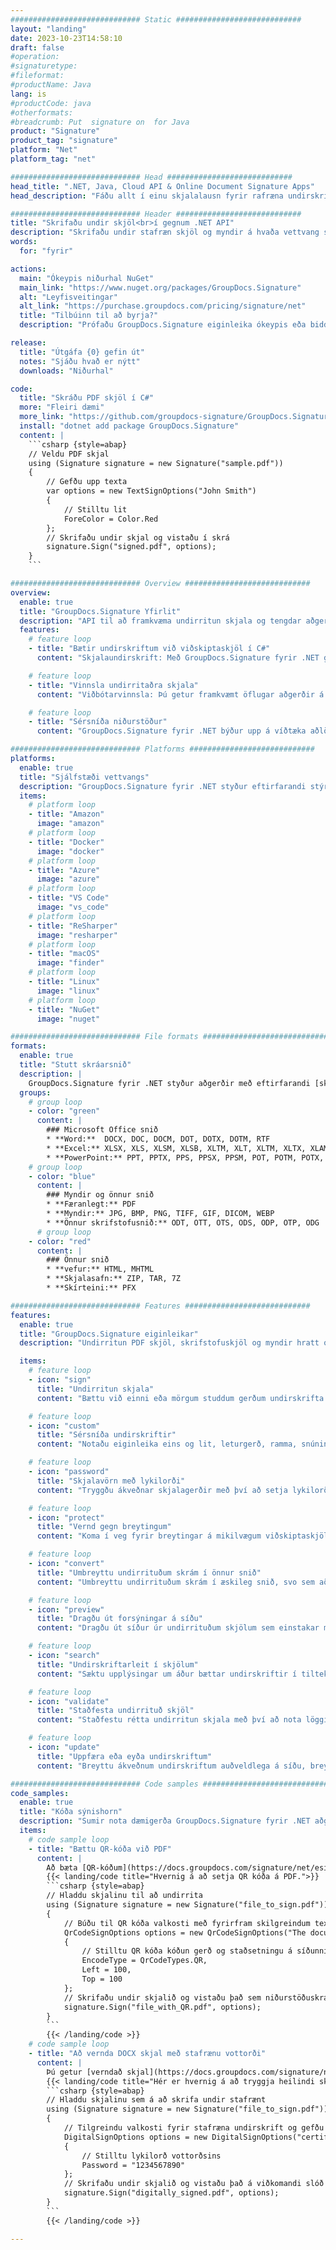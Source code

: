 ```yaml
---
############################# Static ############################
layout: "landing"
date: 2023-10-23T14:58:10
draft: false
#operation: 
#signaturetype: 
#fileformat: 
#productName: Java
lang: is
#productCode: java
#otherformats: 
#breadcrumb: Put  signature on  for Java
product: "Signature"
product_tag: "signature"
platform: "Net"
platform_tag: "net"

############################# Head ############################
head_title: ".NET, Java, Cloud API & Online Document Signature Apps"
head_description: "Fáðu allt í einu skjalalausn fyrir rafræna undirskrift fyrir .NET, Java og skýjaforrit. Skrifaðu undir algeng skjalasnið á netinu með því að nota einfaldan draga og sleppa eiginleika"

############################# Header ############################
title: "Skrifaðu undir skjöl<br>í gegnum .NET API"
description: "Skrifaðu undir stafræn skjöl og myndir á hvaða vettvang sem er með því að nota sveigjanleg API og app byggðar lausnir fyrir forritara og endanotendur."
words:
  for: "fyrir"

actions:
  main: "Ókeypis niðurhal NuGet"
  main_link: "https://www.nuget.org/packages/GroupDocs.Signature"
  alt: "Leyfisveitingar"
  alt_link: "https://purchase.groupdocs.com/pricing/signature/net"
  title: "Tilbúinn til að byrja?"
  description: "Prófaðu GroupDocs.Signature eiginleika ókeypis eða biddu um leyfi"

release:
  title: "Útgáfa {0} gefin út"
  notes: "Sjáðu hvað er nýtt"
  downloads: "Niðurhal"

code:
  title: "Skráðu PDF skjöl í C#"
  more: "Fleiri dæmi"
  more_link: "https://github.com/groupdocs-signature/GroupDocs.Signature-for-.NET"
  install: "dotnet add package GroupDocs.Signature"
  content: |
    ```csharp {style=abap}   
    // Veldu PDF skjal
    using (Signature signature = new Signature("sample.pdf"))
    {
        // Gefðu upp texta
        var options = new TextSignOptions("John Smith")
        {
            // Stilltu lit
            ForeColor = Color.Red
        };
        // Skrifaðu undir skjal og vistaðu í skrá
        signature.Sign("signed.pdf", options);
    }
    ```

############################# Overview ############################
overview:
  enable: true
  title: "GroupDocs.Signature Yfirlit"
  description: "API til að framkvæma undirritun skjala og tengdar aðgerðir í .NET forritum"
  features:
    # feature loop
    - title: "Bætir undirskriftum við viðskiptaskjöl í C#"
      content: "Skjalaundirskrift: Með GroupDocs.Signature fyrir .NET geturðu bætt ýmsum gerðum undirskrifta, svo sem texta, myndum, strikamerkjum og stafrænum skilríkjum, við PDF og Office skjöl. Þetta API gerir þér kleift að undirrita skjölin þín með næstum hvaða gagnategund sem er, þar á meðal falin lýsigögn."

    # feature loop
    - title: "Vinnsla undirritaðra skjala"
      content: "Viðbótarvinnsla: Þú getur framkvæmt öflugar aðgerðir á undirrituðum skjölum með GroupDocs.Signature. Þetta felur í sér að leita að núverandi undirskriftum í viðskiptaskjölum og sannreyna þær með sérstökum forsendum. Að auki geturðu sótt skjalaupplýsingar og forskoðað síður í gegnum þetta .NET API."

    # feature loop
    - title: "Sérsníða niðurstöður"
      content: "GroupDocs.Signature fyrir .NET býður upp á víðtæka aðlögunarmöguleika. Þú getur staðsett undirskriftir nákvæmlega hvar sem er á skjalasíðu og stillt útlit þeirra með ýmsum stillingum. Ennfremur styður þetta API vistun unnum skjölum á fjölmörgum studdum sniðum."

############################# Platforms ############################
platforms:
  enable: true
  title: "Sjálfstæði vettvangs"
  description: "GroupDocs.Signature fyrir .NET styður eftirfarandi stýrikerfi, ramma og pakkastjóra"
  items:
    # platform loop
    - title: "Amazon"
      image: "amazon"
    # platform loop
    - title: "Docker"
      image: "docker"
    # platform loop
    - title: "Azure"
      image: "azure"
    # platform loop
    - title: "VS Code"
      image: "vs_code"
    # platform loop
    - title: "ReSharper"
      image: "resharper"
    # platform loop
    - title: "macOS"
      image: "finder"
    # platform loop
    - title: "Linux"
      image: "linux"
    # platform loop
    - title: "NuGet"
      image: "nuget"

############################# File formats ############################
formats:
  enable: true
  title: "Stutt skráarsnið"
  description: |
    GroupDocs.Signature fyrir .NET styður aðgerðir með eftirfarandi [skráarsniðum](https://docs.groupdocs.com/signature/net/supported-document-formats/).
  groups:
    # group loop
    - color: "green"
      content: |
        ### Microsoft Office snið
        * **Word:**  DOCX, DOC, DOCM, DOT, DOTX, DOTM, RTF
        * **Excel:** XLSX, XLS, XLSM, XLSB, XLTM, XLT, XLTM, XLTX, XLAM, SXC, SpreadsheetML
        * **PowerPoint:** PPT, PPTX, PPS, PPSX, PPSM, POT, POTM, POTX, PPTM
    # group loop
    - color: "blue"
      content: |
        ### Myndir og önnur snið
        * **Færanlegt:** PDF
        * **Myndir:** JPG, BMP, PNG, TIFF, GIF, DICOM, WEBP
        * **Önnur skrifstofusnið:** ODT, OTT, OTS, ODS, ODP, OTP, ODG
      # group loop
    - color: "red"
      content: |
        ### Önnur snið
        * **vefur:** HTML, MHTML
        * **Skjalasafn:** ZIP, TAR, 7Z
        * **Skírteini:** PFX

############################# Features ############################
features:
  enable: true
  title: "GroupDocs.Signature eiginleikar"
  description: "Undirritun PDF skjöl, skrifstofuskjöl og myndir hratt og örugglega"

  items:
    # feature loop
    - icon: "sign"
      title: "Undirritun skjala"
      content: "Bættu við einni eða mörgum studdum gerðum undirskrifta nákvæmlega á hvaða tilteknu stað sem er á viðskiptaskjölum."

    # feature loop
    - icon: "custom"
      title: "Sérsníða undirskriftir"
      content: "Notaðu eiginleika eins og lit, leturgerð, ramma, snúning osfrv., til að stilla útlit undirskrifta."

    # feature loop
    - icon: "password"
      title: "Skjalavörn með lykilorði"
      content: "Tryggðu ákveðnar skjalagerðir með því að setja lykilorð eftir undirritun."

    # feature loop
    - icon: "protect"
      title: "Vernd gegn breytingum"
      content: "Koma í veg fyrir breytingar á mikilvægum viðskiptaskjölum eftir að hafa bætt við undirskrift með stafrænu skilríki."

    # feature loop
    - icon: "convert"
      title: "Umbreyttu undirrituðum skrám í önnur snið"
      content: "Umbreyttu undirrituðum skrám í æskileg snið, svo sem að vista Word skjal sem PDF."

    # feature loop
    - icon: "preview"
      title: "Dragðu út forsýningar á síðu"
      content: "Dragðu út síður úr undirrituðum skjölum sem einstakar myndir til framtíðarvinnslu."

    # feature loop
    - icon: "search"
      title: "Undirskriftarleit í skjölum"
      content: "Sæktu upplýsingar um áður bættar undirskriftir í tilteknum skjölum."

    # feature loop
    - icon: "validate"
      title: "Staðfesta undirrituð skjöl"
      content: "Staðfestu rétta undirritun skjala með því að nota löggildingareiginleika."

    # feature loop
    - icon: "update"
      title: "Uppfæra eða eyða undirskriftum"
      content: "Breyttu ákveðnum undirskriftum auðveldlega á síðu, breyttu texta þeirra eða eyddu þeim án vandræða."

############################# Code samples ############################
code_samples:
  enable: true
  title: "Kóða sýnishorn"
  description: "Sumir nota dæmigerða GroupDocs.Signature fyrir .NET aðgerðir"
  items:
    # code sample loop
    - title: "Bættu QR-kóða við PDF"
      content: |
        Að bæta [QR-kóðum](https://docs.groupdocs.com/signature/net/esign-document-with-qr-code-signature/) við sérstakar síður af PDF skjölum getur aukið viðskiptaferla. Hér að neðan er dæmi um hvernig á að bæta við QR kóða með GroupDocs.Signature.
        {{< landing/code title="Hvernig á að setja QR kóða á PDF.">}}
        ```csharp {style=abap}
        // Hladdu skjalinu til að undirrita
        using (Signature signature = new Signature("file_to_sign.pdf"))
        {
            // Búðu til QR kóða valkosti með fyrirfram skilgreindum texta
            QrCodeSignOptions options = new QrCodeSignOptions("The document is approved by John Smith")
            {
                // Stilltu QR kóða kóðun gerð og staðsetningu á síðunni
                EncodeType = QrCodeTypes.QR,
                Left = 100,
                Top = 100
            };
            // Skrifaðu undir skjalið og vistaðu það sem niðurstöðuskrá
            signature.Sign("file_with_QR.pdf", options);
        }
        ```
        {{< /landing/code >}}
    # code sample loop
    - title: "Að vernda DOCX skjal með stafrænu vottorði"
      content: |
        Þú getur [verndað skjal](https://docs.groupdocs.com/signature/net/esign-document-with-digital-signature/) með því að nota persónulegar undirskriftir eða fyrirtækjaundirskriftir sem eru geymdar sem stafræn skilríki. Slíkum vernduðum skjölum er ekki hægt að breyta án þess að ógilda undirskriftina.
        {{< landing/code title="Hér er hvernig á að tryggja heilindi skjalsins.">}}
        ```csharp {style=abap}   
        // Hladdu skjalinu sem á að skrifa undir stafrænt
        using (Signature signature = new Signature("file_to_sign.pdf"))
        {
            // Tilgreindu valkosti fyrir stafræna undirskrift og gefðu upp slóðina að vottorðaskránni
            DigitalSignOptions options = new DigitalSignOptions("certificate.pfx")
            {
                // Stilltu lykilorð vottorðsins
                Password = "1234567890"
            };
            // Skrifaðu undir skjalið og vistaðu það á viðkomandi slóð
            signature.Sign("digitally_signed.pdf", options);
        }
        ```
        {{< /landing/code >}}

---
```

